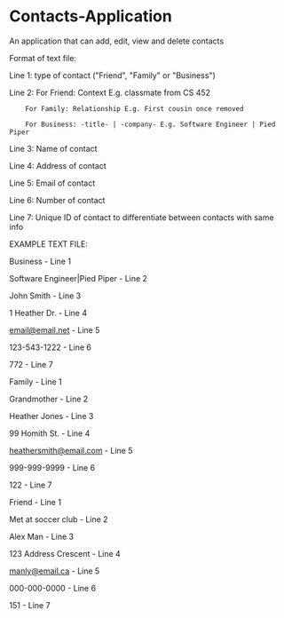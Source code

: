 # Contacts-Application
An application that can add, edit, view and delete contacts


Format of text file:

Line 1: type of contact ("Friend", "Family" or "Business")

Line 2: For Friend: Context E.g. classmate from CS 452 

        For Family: Relationship E.g. First cousin once removed
        
        For Business: -title- | -company- E.g. Software Engineer | Pied Piper
        
Line 3: Name of contact 

Line 4: Address of contact

Line 5: Email of contact

Line 6: Number of contact

Line 7: Unique ID of contact to differentiate between contacts with same info


EXAMPLE TEXT FILE:

Business                              - Line 1

Software Engineer|Pied Piper          - Line 2

John Smith                            - Line 3

1 Heather Dr.                         - Line 4

email@email.net                       - Line 5

123-543-1222                          - Line 6

772                                   - Line 7

Family                                - Line 1

Grandmother                           - Line 2

Heather Jones                         - Line 3

99 Homith St.                         - Line 4

heathersmith@email.com                - Line 5

999-999-9999                          - Line 6

122                                   - Line 7

Friend                                - Line 1

Met at soccer club                    - Line 2

Alex Man                              - Line 3

123 Address Crescent                  - Line 4

manly@email.ca                        - Line 5

000-000-0000                          - Line 6

151                                   - Line 7

